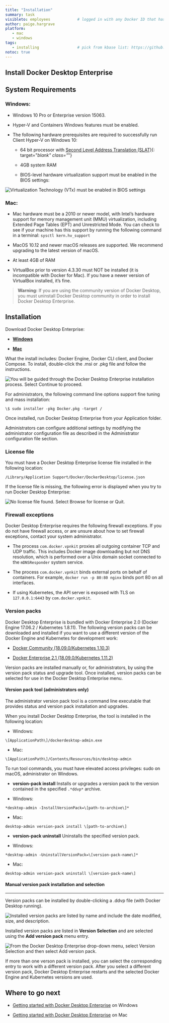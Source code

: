 ```yaml
---
title: "Installation"
summary: task
visibleto: employees            # logged in with any Docker ID that has @docker.com email as primary email for Docker ID
author: paige.hargrave
platform:
   - mac
   - windows
tags:
   - installing                 # pick from kbase list: https://github.com/docker/kbase/blob/master/README.md#prerequisites
notoc: true
---
```


Install Docker Desktop Enterprise
---------------------------------

## System Requirements 

### Windows:

-   Windows 10 Pro or Enterprise version 15063.

-   Hyper-V and Containers Windows features must be enabled.

-   The following hardware prerequisites are required to successfully run Client
Hyper-V on Windows 10:

    -   64 bit processor with [Second Level Address
    Translation (SLAT)](http://en.wikipedia.org/wiki/Second_Level_Address_Translation){: target="_blank" class="_"}

    -   4GB system RAM

    -   BIOS-level hardware virtualization support must be enabled in the
    BIOS settings:

![Virtualization Technology (VTx) must be enabled in BIOS settings](images/DesktopWindowsPrereq.png "BIOS setting information for hardware virtualization support")


### Mac:

-   Mac hardware must be a 2010 or newer model, with Intel’s hardware support for memory management unit (MMU) virtualization, including Extended Page Tables (EPT) and Unrestricted Mode. You can check to see if your machine has this support by running the following command in a terminal: `sysctl kern.hv_support`

-   MacOS 10.12 and newer macOS releases are supported. We recommend upgrading to the latest version of macOS.

-   At least 4GB of RAM

-   VirtualBox prior to version 4.3.30 must NOT be installed (it is incompatible with Docker for Mac). If you have a newer version of VirtualBox installed, it’s fine.


> **Warning:** If you are using the community version of Docker Desktop, you must uninstall Docker Desktop community in order to install Docker Desktop Enterprise.

## Installation

Download Docker Desktop Enterprise:
-    [**Windows**](https://download-stage.docker.com/win/enterprise/30183/DockerDesktop.msi)

-    [**Mac**](https://download-stage.docker.com/mac/enterprise/30173/Docker.pkg)

What the install includes: Docker Engine, Docker CLI client, and Docker Compose. To install, double-click the .msi or .pkg file and follow the instructions.

![You will be guided through the Docker Desktop Enterprise installation process. Select Continue to proceed.](images/DesktopInstall.png "Welcome to the Docker Desktop Enterprise installer")

For administrators, the following command line options support fine tuning and mass installation:

`\$ sudo installer -pkg Docker.pkg -target /`

Once installed, run Docker Desktop Enterprise from your Application
folder.

Administrators can configure additional settings by modifying the administrator configuration file
as described in the Administrator configuration file section.

### License file

You must have a Docker Desktop Enterprise license file installed in the following location:

`/Library/Application Support/Docker/DockerDesktop/license.json`

If the license file is missing, the following error is displayed when you try to run Docker Desktop Enterprise:

![No license file found. Select Browse for license or Quit.](images/DesktopInstallLicense.png "License error")

 ### Firewall exceptions

Docker Desktop Enterprise requires the following firewall exceptions. If you do not have firewall access, or are unsure about how to set firewall exceptions, contact your system administrator.

-  The process `com.docker.vpnkit` proxies all outgoing container TCP and
    UDP traffic. This includes Docker image downloading but not DNS
    resolution, which is performed over a Unix domain socket connected
    to the `mDNSResponder` system service.

-  The process `com.docker.vpnkit` binds external ports on behalf of
    containers. For example, `docker run -p 80:80 nginx` binds port 80 on all
    interfaces.

-  If using Kubernetes, the API server is exposed with TLS on
    `127.0.0.1:6443` by `com.docker.vpnkit`.

### Version packs
Docker Desktop Enterprise is bundled with Docker Enterprise 2.0 (Docker
Engine 17.06.2 / Kubernetes 1.8.11). The following version packs can be
downloaded and installed if you want to use a different version of the Docker Engine
and Kubernetes for development work:

-   [Docker Community (18.09.0/Kubernetes
    1.10.3)](https://github.com/docker/pinata/releases/download/2.0.0.0-ent-mac79-enterprise/community.ddvp)

-   [Docker Enterprise 2.1 (18.09.0/Kubernetes
    1.11.2)](https://github.com/docker/pinata/releases/download/2.0.0.0-ent-mac79-enterprise/enterprise-2.1.ddvp)

Version packs are installed manually or, for administrators, by using the version pack status and upgrade tool. Once installed, version packs can be selected for use in the Docker Desktop Enterprise menu.

#### Version pack tool (administrators only)

The administrator version pack tool is a command line executable that provides status and version pack installation and upgrades. 

When you install Docker Desktop Enterprise, the tool is installed in the following location:

-   Windows:

`\[ApplicationPath\]/dockerdesktop-admin.exe`

-   Mac:

`\[ApplicationPath\]/Contents/Resources/bin/desktop-admin`

To run tool commands, you must have elevated access privileges: sudo on macOS,
administrator on Windows.


-   **version-pack install**
Installs or upgrades a version pack to the version contained in the specified `.*ddvp*` archive.

   -   Windows:

`*desktop-admin -InstallVersionPack=\[path-to-archive\]*`

   -   Mac:

`desktop-admin version-pack install \[path-to-archive\]`


-   **version-pack uninstall**
Uninstalls the specified version pack.

   -   Windows:

`*desktop-admin -UninstallVersionPack=\[version-pack-name\]*`

   -   Mac:

`desktop-admin version-pack uninstall \[version-pack-name\]`


#### Manual version pack installation and selection
---------------------------------------------------
Version packs can be installed by double-clicking a .ddvp file
(with Docker Desktop running).

![Installed version packs are listed by name and include the date modified, size, and description.](images/DesktopInstallVersion.png "Installed version packs")

Installed version packs are listed in **Version Selection** and are selected using the **Add version pack** menu entry.

![From the Docker Desktop Enterprise drop-down menu, select Version Selection and then select Add version pack.](images/DesktopVersionSelect.png "Docker Desktop Enterprise drop-down menu options")

If more than one verson pack is installed, you can select the corresponding entry to work with a different version pack.
After you select a different version pack, Docker Desktop Enterprise restarts and the selected Docker Engine and
Kubernetes versions are used.

## Where to go next

* [Getting started with Docker Desktop Enterprise](../desktop-windows/getting-started/README.md) on Windows

* [Getting started with Docker Desktop Enterprise](../desktop-mac/getting-started/README.md) on Mac

